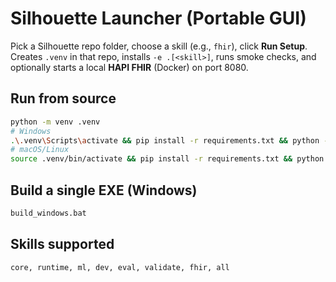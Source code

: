 # Silhouette Launcher (Portable GUI)

Pick a Silhouette repo folder, choose a skill (e.g., `fhir`), click **Run Setup**.
Creates `.venv` in that repo, installs `-e .[<skill>]`, runs smoke checks,
and optionally starts a local **HAPI FHIR** (Docker) on port 8080.

## Run from source
```bash
python -m venv .venv
# Windows
.\.venv\Scripts\activate && pip install -r requirements.txt && python -m launcher.main
# macOS/Linux
source .venv/bin/activate && pip install -r requirements.txt && python -m launcher.main
```

## Build a single EXE (Windows)

```bat
build_windows.bat
```

## Skills supported

`core, runtime, ml, dev, eval, validate, fhir, all`


